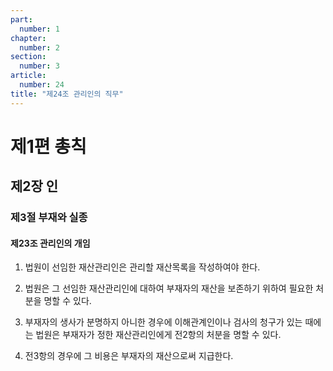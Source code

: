 ```yaml
---
part:
  number: 1
chapter:
  number: 2
section:
  number: 3
article:
  number: 24
title: "제24조 관리인의 직무"
---
```


# 제1편 총칙

## 제2장 인

### 제3절 부재와 실종

#### 제23조 관리인의 개임

1. 법원이 선임한 재산관리인은 관리할 재산목록을 작성하여야 한다.

2. 법원은 그 선임한 재산관리인에 대하여 부재자의 재산을 보존하기 위하여 필요한 처분을 명할 수 있다.

3. 부재자의 생사가 분명하지 아니한 경우에 이해관계인이나 검사의 청구가 있는 때에는 법원은 부재자가 정한 재산관리인에게 전2항의 처분을 명할 수 있다.

4. 전3항의 경우에 그 비용은 부재자의 재산으로써 지급한다.
